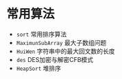 # 常用算法
* ```sort```  常用排序算法
* ```MaximunSubArray``` 最大子数组问题
* ```HuiWen```  字符串中的最大回文数的长度
* ```des``` DES加密与解密CFB模式
* ```HeapSort``` 堆排序